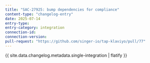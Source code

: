```yaml
---
title: "SAC-27925: bump dependencies for compliance"
content-type: "changelog-entry"
date: 2025-07-14
entry-type: 
entry-category: integration
connection-id: 
connection-version: 
pull-request: "https://github.com/singer-io/tap-klaviyo/pull/77"
---
```

{{ site.data.changelog.metadata.single-integration | flatify }}